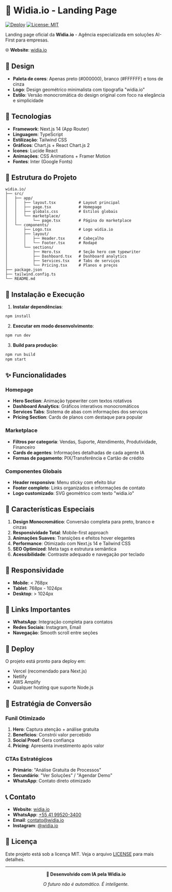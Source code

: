 # 🤖 Widia.io - Landing Page

[![Deploy](https://github.com/widia-io/widia.io/actions/workflows/deploy.yml/badge.svg)](https://github.com/widia-io/widia.io/actions/workflows/deploy.yml)
[![License: MIT](https://img.shields.io/badge/License-MIT-yellow.svg)](https://opensource.org/licenses/MIT)

Landing page oficial da **Widia.io** - Agência especializada em soluções AI-First para empresas.

🌐 **Website**: [widia.io](https://widia.io)

## 🎨 Design

- **Paleta de cores**: Apenas preto (#000000), branco (#FFFFFF) e tons de cinza
- **Logo**: Design geométrico minimalista com tipografia "widia.io"
- **Estilo**: Versão monocromática do design original com foco na elegância e simplicidade

## 🚀 Tecnologias

- **Framework**: Next.js 14 (App Router)
- **Linguagem**: TypeScript
- **Estilização**: Tailwind CSS
- **Gráficos**: Chart.js + React Chart.js 2
- **Ícones**: Lucide React
- **Animações**: CSS Animations + Framer Motion
- **Fontes**: Inter (Google Fonts)

## 📂 Estrutura do Projeto

```
widia.io/
├── src/
│   ├── app/
│   │   ├── layout.tsx          # Layout principal
│   │   ├── page.tsx            # Homepage
│   │   ├── globals.css         # Estilos globais
│   │   └── marketplace/
│   │       └── page.tsx        # Página do marketplace
│   └── components/
│       ├── Logo.tsx            # Logo widia.io
│       ├── layout/
│       │   ├── Header.tsx      # Cabeçalho
│       │   └── Footer.tsx      # Rodapé
│       └── sections/
│           ├── Hero.tsx        # Seção hero com typewriter
│           ├── Dashboard.tsx   # Dashboard analytics
│           ├── Services.tsx    # Tabs de serviços
│           └── Pricing.tsx     # Planos e preços
├── package.json
├── tailwind.config.ts
└── README.md
```

## 🔧 Instalação e Execução

1. **Instalar dependências**:
```bash
npm install
```

2. **Executar em modo desenvolvimento**:
```bash
npm run dev
```

3. **Build para produção**:
```bash
npm run build
npm start
```

## ✨ Funcionalidades

### Homepage
- **Hero Section**: Animação typewriter com textos rotativos
- **Dashboard Analytics**: Gráficos interativos monocromáticos
- **Services Tabs**: Sistema de abas com informações dos serviços
- **Pricing Section**: Cards de planos com destaque para popular

### Marketplace
- **Filtros por categoria**: Vendas, Suporte, Atendimento, Produtividade, Financeiro
- **Cards de agentes**: Informações detalhadas de cada agente IA
- **Formas de pagamento**: PIX/Transferência e Cartão de crédito

### Componentes Globais
- **Header responsivo**: Menu sticky com efeito blur
- **Footer completo**: Links organizados e informações de contato
- **Logo customizado**: SVG geométrico com texto "widia.io"

## 🎯 Características Especiais

1. **Design Monocromático**: Conversão completa para preto, branco e cinzas
2. **Responsividade Total**: Mobile-first approach
3. **Animações Suaves**: Transições e efeitos hover elegantes
4. **Performance**: Otimizado com Next.js 14 e Tailwind CSS
5. **SEO Optimized**: Meta tags e estrutura semântica
6. **Acessibilidade**: Contraste adequado e navegação por teclado

## 📱 Responsividade

- **Mobile**: < 768px
- **Tablet**: 768px - 1024px  
- **Desktop**: > 1024px

## 🔗 Links Importantes

- **WhatsApp**: Integração completa para contatos
- **Redes Sociais**: Instagram, Email
- **Navegação**: Smooth scroll entre seções

## 🚀 Deploy

O projeto está pronto para deploy em:
- Vercel (recomendado para Next.js)
- Netlify
- AWS Amplify
- Qualquer hosting que suporte Node.js

## 🎯 Estratégia de Conversão

### Funil Otimizado
1. **Hero**: Captura atenção + análise gratuita
2. **Benefícios**: Constrói valor percebido
3. **Social Proof**: Gera confiança
4. **Pricing**: Apresenta investimento após valor

### CTAs Estratégicos
- **Primário**: "Análise Gratuita de Processos"
- **Secundário**: "Ver Soluções" / "Agendar Demo"
- **WhatsApp**: Contato direto otimizado

## 📞 Contato

- **Website**: [widia.io](https://widia.io)
- **WhatsApp**: [+55 41 99520-3400](https://wa.me/5541995203400)
- **Email**: [contato@widia.io](mailto:contato@widia.io)
- **Instagram**: [@widia.io](https://instagram.com/widia.io)

## 📝 Licença

Este projeto está sob a licença MIT. Veja o arquivo [LICENSE](LICENSE) para mais detalhes.

---

<div align="center">
  
**🤖 Desenvolvido com IA pela Widia.io**

*O futuro não é automático. É inteligente.*

</div>